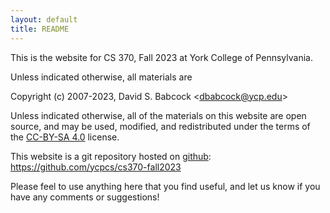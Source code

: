 ```yaml
---
layout: default
title: README
---
```


This is the website for CS 370, Fall 2023 at York College of
Pennsylvania.

Unless indicated otherwise, all materials are

Copyright (c) 2007-2023, David S. Babcock &lt;<dbabcock@ycp.edu>&gt;

Unless indicated otherwise, all of the materials on this website
are open source, and may be used, modified, and redistributed
under the terms of the [CC-BY-SA 4.0](http://creativecommons.org/licenses/by-sa/4.0/) license.

This website is a git repository hosted on [github](https://github.com): <https://github.com/ycpcs/cs370-fall2023>

Please feel to use anything here that you find useful,
and let us know if you have any comments or suggestions!

